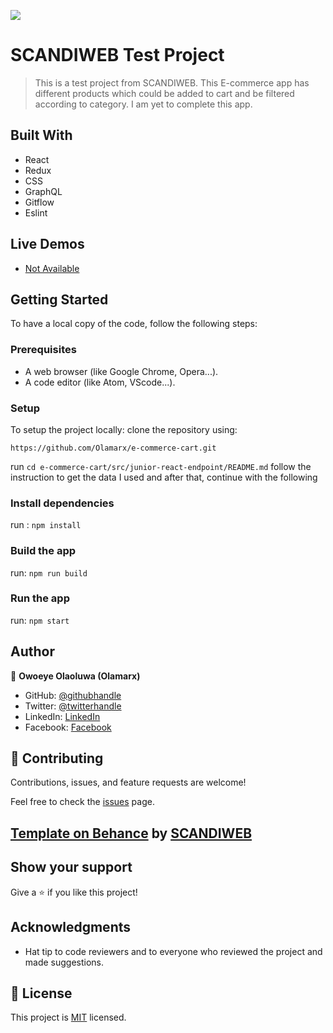 ![](https://img.shields.io/badge/Test%20Project-SCANDIWEB-red)
# SCANDIWEB Test Project

> This is a test project from SCANDIWEB.
> This E-commerce app has different products which could be added to cart and be filtered according to category.
> I am yet to complete this app.

## Built With
- React
- Redux
- CSS
- GraphQL
- Gitflow
- Eslint

## Live Demos
- [Not Available]()

## Getting Started
To have a local copy of the code, follow the following steps:

### Prerequisites
- A web browser (like Google Chrome, Opera...).
- A code editor (like Atom, VScode...).

### Setup

To setup the project locally: clone the repository using:

```
https://github.com/Olamarx/e-commerce-cart.git
```
run  `cd e-commerce-cart/src/junior-react-endpoint/README.md`
follow the instruction to get the data I used and after that, continue with the following 
### Install dependencies
run : `npm install`

### Build the app
run: `npm run build`

### Run the app
run: `npm start`


## Author
👤 **Owoeye Olaoluwa (Olamarx)**

- GitHub: [@githubhandle](https://github.com/Olamarx)
- Twitter: [@twitterhandle](https://twitter.com/Owoeye0laoluwa)
- LinkedIn: [LinkedIn](https://www.linkedin.com/in/olaoluwa-owoeye-617702162/)
- Facebook: [Facebook](https://web.facebook.com/olaoluwa.owoeye.39)

## 🤝 Contributing
Contributions, issues, and feature requests are welcome!

Feel free to check the [issues](https://github.com/Olamarx/metric-web-app/issues) page.

## [Template on Behance](https://www.figma.com/file/MSyCAqVy1UgNap0pvqH6H3/Junior-Frontend-Test-Designs-(Public)) by [SCANDIWEB](https://scandiweb.com)

## Show your support
Give a ⭐️ if you like this project!

## Acknowledgments
- Hat tip to code reviewers and to everyone who reviewed the project and made suggestions.

## 📝 License
This project is [MIT](LICENSE) licensed.
